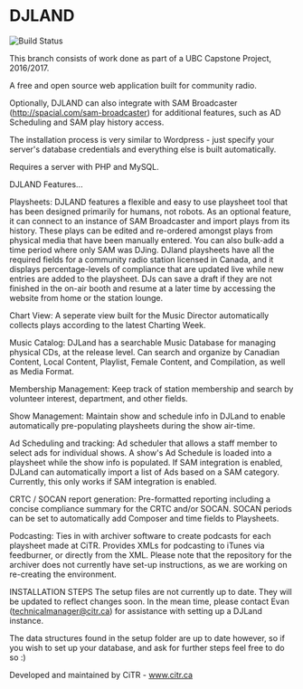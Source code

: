 # DJLAND

![Build Status](https://travis-ci.org/CiTR/djland.svg?branch=capstone)

This branch consists of work done as part of a UBC Capstone Project, 2016/2017.

A free and open source web application built for community radio.

Optionally, DJLAND can also integrate with SAM Broadcaster (http://spacial.com/sam-broadcaster) for additional features, such as AD Scheduling and SAM play history access.

The installation process is very similar to Wordpress - just specify your server's database credentials and everything else is built automatically.

Requires a server with PHP and MySQL.

DJLAND Features...

Playsheets:
DJLAND features a flexible and easy to use playsheet tool that has been designed primarily for humans, not robots.  As an optional feature, it can connect to an instance of SAM Broadcaster and import plays from its history.  These plays can be edited and re-ordered amongst plays from physical media that have been manually entered.  You can also bulk-add a time period where only SAM was DJing.
DJland playsheets have all the required fields for a community radio station licensed in Canada, and it displays percentage-levels of compliance that are updated live while new entries are added to the playsheet.  DJs can save a draft if they are not finished in the on-air booth and resume at a later time by accessing the website from home or the station lounge.

Chart View:
A seperate view built for the Music Director automatically collects plays according to the latest Charting Week.

Music Catalog:
DJLand has a searchable Music Database for managing physical CDs, at the release level.
Can search and organize by Canadian Content, Local Content, Playlist, Female Content, and Compilation, as well as Media Format.

Membership Management:
Keep track of station membership and search by volunteer interest, department, and other fields.

Show Management:
Maintain show and schedule info in DJLand to enable automatically pre-populating playsheets during the show air-time.

Ad Scheduling and tracking:
Ad scheduler that allows a staff member to select ads for individual shows.  A show's Ad Schedule is loaded into a playsheet while the show info is populated.  If SAM integration is enabled, DJLand can automatically import a list of Ads based on a SAM category.  Currently, this only works if SAM integration is enabled.

CRTC / SOCAN report generation:
Pre-formatted reporting including a concise compliance summary for the CRTC and/or SOCAN.
SOCAN periods can be set to automatically add Composer and time fields to Playsheets.

Podcasting:
Ties in with archiver software to create podcasts for each playsheet made at CiTR. Provides XMLs for podcasting to iTunes via feedburner, or directly from the XML. Please note that the repository for the archiver does not currently have set-up instructions, as we are working on re-creating the environment.



INSTALLATION STEPS
The setup files are not currently up to date. They will be updated to reflect changes soon. In the mean time, please contact Evan (technicalmanager@citr.ca) for assistance with setting up a DJLand instance.

The data structures found in the setup folder are up to date however, so if you wish to set up your database, and ask for further steps feel free to do so :)

Developed and maintained by CiTR - www.citr.ca
